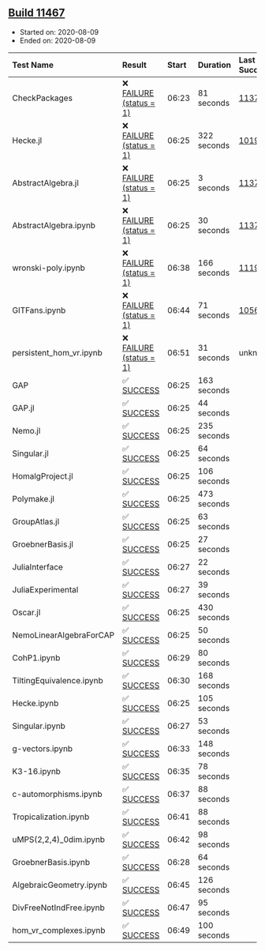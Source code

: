 ## [Build 11467](https://oscarci.mathematik.uni-kl.de/job/oscar/11467/)

* Started on: 2020-08-09
* Ended on: 2020-08-09

| Test Name    | Result | Start | Duration | Last Success | First Failure |
|:-------------|:-------|:------|:---------|:-------------|:--------------|
| CheckPackages | ❌ [FAILURE (status = 1)](https://oscarci.mathematik.uni-kl.de/job/oscar/11467/artifact/logs/build-11467/CheckPackages.log) | 06:23 | 81 seconds | [11376](https://oscarci.mathematik.uni-kl.de/job/oscar/11376/) | [11377](https://oscarci.mathematik.uni-kl.de/job/oscar/11377/) |
| Hecke.jl | ❌ [FAILURE (status = 1)](https://oscarci.mathematik.uni-kl.de/job/oscar/11467/artifact/logs/build-11467/Hecke.jl.log) | 06:25 | 322 seconds | [10197](https://oscarci.mathematik.uni-kl.de/job/oscar/10197/) | [10198](https://oscarci.mathematik.uni-kl.de/job/oscar/10198/) |
| AbstractAlgebra.jl | ❌ [FAILURE (status = 1)](https://oscarci.mathematik.uni-kl.de/job/oscar/11467/artifact/logs/build-11467/AbstractAlgebra.jl.log) | 06:25 | 3 seconds | [11376](https://oscarci.mathematik.uni-kl.de/job/oscar/11376/) | [11377](https://oscarci.mathematik.uni-kl.de/job/oscar/11377/) |
| AbstractAlgebra.ipynb | ❌ [FAILURE (status = 1)](https://oscarci.mathematik.uni-kl.de/job/oscar/11467/artifact/logs/build-11467/AbstractAlgebra.ipynb.log) | 06:25 | 30 seconds | [11376](https://oscarci.mathematik.uni-kl.de/job/oscar/11376/) | [11377](https://oscarci.mathematik.uni-kl.de/job/oscar/11377/) |
| wronski-poly.ipynb | ❌ [FAILURE (status = 1)](https://oscarci.mathematik.uni-kl.de/job/oscar/11467/artifact/logs/build-11467/wronski-poly.ipynb.log) | 06:38 | 166 seconds | [11192](https://oscarci.mathematik.uni-kl.de/job/oscar/11192/) | [11193](https://oscarci.mathematik.uni-kl.de/job/oscar/11193/) |
| GITFans.ipynb | ❌ [FAILURE (status = 1)](https://oscarci.mathematik.uni-kl.de/job/oscar/11467/artifact/logs/build-11467/GITFans.ipynb.log) | 06:44 | 71 seconds | [10566](https://oscarci.mathematik.uni-kl.de/job/oscar/10566/) | [10567](https://oscarci.mathematik.uni-kl.de/job/oscar/10567/) |
| persistent_hom_vr.ipynb | ❌ [FAILURE (status = 1)](https://oscarci.mathematik.uni-kl.de/job/oscar/11467/artifact/logs/build-11467/persistent_hom_vr.ipynb.log) | 06:51 | 31 seconds | unknown | unknown |
| GAP | ✅ [SUCCESS](https://oscarci.mathematik.uni-kl.de/job/oscar/11467/artifact/logs/build-11467/GAP.log) | 06:25 | 163 seconds |  |  |
| GAP.jl | ✅ [SUCCESS](https://oscarci.mathematik.uni-kl.de/job/oscar/11467/artifact/logs/build-11467/GAP.jl.log) | 06:25 | 44 seconds |  |  |
| Nemo.jl | ✅ [SUCCESS](https://oscarci.mathematik.uni-kl.de/job/oscar/11467/artifact/logs/build-11467/Nemo.jl.log) | 06:25 | 235 seconds |  |  |
| Singular.jl | ✅ [SUCCESS](https://oscarci.mathematik.uni-kl.de/job/oscar/11467/artifact/logs/build-11467/Singular.jl.log) | 06:25 | 64 seconds |  |  |
| HomalgProject.jl | ✅ [SUCCESS](https://oscarci.mathematik.uni-kl.de/job/oscar/11467/artifact/logs/build-11467/HomalgProject.jl.log) | 06:25 | 106 seconds |  |  |
| Polymake.jl | ✅ [SUCCESS](https://oscarci.mathematik.uni-kl.de/job/oscar/11467/artifact/logs/build-11467/Polymake.jl.log) | 06:25 | 473 seconds |  |  |
| GroupAtlas.jl | ✅ [SUCCESS](https://oscarci.mathematik.uni-kl.de/job/oscar/11467/artifact/logs/build-11467/GroupAtlas.jl.log) | 06:25 | 63 seconds |  |  |
| GroebnerBasis.jl | ✅ [SUCCESS](https://oscarci.mathematik.uni-kl.de/job/oscar/11467/artifact/logs/build-11467/GroebnerBasis.jl.log) | 06:25 | 27 seconds |  |  |
| JuliaInterface | ✅ [SUCCESS](https://oscarci.mathematik.uni-kl.de/job/oscar/11467/artifact/logs/build-11467/JuliaInterface.log) | 06:27 | 22 seconds |  |  |
| JuliaExperimental | ✅ [SUCCESS](https://oscarci.mathematik.uni-kl.de/job/oscar/11467/artifact/logs/build-11467/JuliaExperimental.log) | 06:27 | 39 seconds |  |  |
| Oscar.jl | ✅ [SUCCESS](https://oscarci.mathematik.uni-kl.de/job/oscar/11467/artifact/logs/build-11467/Oscar.jl.log) | 06:25 | 430 seconds |  |  |
| NemoLinearAlgebraForCAP | ✅ [SUCCESS](https://oscarci.mathematik.uni-kl.de/job/oscar/11467/artifact/logs/build-11467/NemoLinearAlgebraForCAP.log) | 06:25 | 50 seconds |  |  |
| CohP1.ipynb | ✅ [SUCCESS](https://oscarci.mathematik.uni-kl.de/job/oscar/11467/artifact/logs/build-11467/CohP1.ipynb.log) | 06:29 | 80 seconds |  |  |
| TiltingEquivalence.ipynb | ✅ [SUCCESS](https://oscarci.mathematik.uni-kl.de/job/oscar/11467/artifact/logs/build-11467/TiltingEquivalence.ipynb.log) | 06:30 | 168 seconds |  |  |
| Hecke.ipynb | ✅ [SUCCESS](https://oscarci.mathematik.uni-kl.de/job/oscar/11467/artifact/logs/build-11467/Hecke.ipynb.log) | 06:25 | 105 seconds |  |  |
| Singular.ipynb | ✅ [SUCCESS](https://oscarci.mathematik.uni-kl.de/job/oscar/11467/artifact/logs/build-11467/Singular.ipynb.log) | 06:27 | 53 seconds |  |  |
| g-vectors.ipynb | ✅ [SUCCESS](https://oscarci.mathematik.uni-kl.de/job/oscar/11467/artifact/logs/build-11467/g-vectors.ipynb.log) | 06:33 | 148 seconds |  |  |
| K3-16.ipynb | ✅ [SUCCESS](https://oscarci.mathematik.uni-kl.de/job/oscar/11467/artifact/logs/build-11467/K3-16.ipynb.log) | 06:35 | 78 seconds |  |  |
| c-automorphisms.ipynb | ✅ [SUCCESS](https://oscarci.mathematik.uni-kl.de/job/oscar/11467/artifact/logs/build-11467/c-automorphisms.ipynb.log) | 06:37 | 88 seconds |  |  |
| Tropicalization.ipynb | ✅ [SUCCESS](https://oscarci.mathematik.uni-kl.de/job/oscar/11467/artifact/logs/build-11467/Tropicalization.ipynb.log) | 06:41 | 88 seconds |  |  |
| uMPS(2,2,4)_0dim.ipynb | ✅ [SUCCESS](https://oscarci.mathematik.uni-kl.de/job/oscar/11467/artifact/logs/build-11467/uMPS-2-2-4-_0dim.ipynb.log) | 06:42 | 98 seconds |  |  |
| GroebnerBasis.ipynb | ✅ [SUCCESS](https://oscarci.mathematik.uni-kl.de/job/oscar/11467/artifact/logs/build-11467/GroebnerBasis.ipynb.log) | 06:28 | 64 seconds |  |  |
| AlgebraicGeometry.ipynb | ✅ [SUCCESS](https://oscarci.mathematik.uni-kl.de/job/oscar/11467/artifact/logs/build-11467/AlgebraicGeometry.ipynb.log) | 06:45 | 126 seconds |  |  |
| DivFreeNotIndFree.ipynb | ✅ [SUCCESS](https://oscarci.mathematik.uni-kl.de/job/oscar/11467/artifact/logs/build-11467/DivFreeNotIndFree.ipynb.log) | 06:47 | 95 seconds |  |  |
| hom_vr_complexes.ipynb | ✅ [SUCCESS](https://oscarci.mathematik.uni-kl.de/job/oscar/11467/artifact/logs/build-11467/hom_vr_complexes.ipynb.log) | 06:49 | 100 seconds |  |  |
